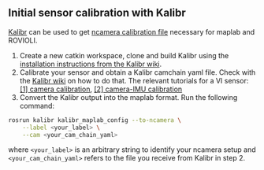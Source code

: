 ## Initial sensor calibration with Kalibr

[Kalibr](https://github.com/ethz-asl/kalibr) can be used to get [ncamera calibration file](Sensor-Calibration-Format#ncamera_calibration) necessary for maplab and ROVIOLI.

1. Create a new catkin workspace, clone and build Kalibr using the [installation instructions from the Kalibr wiki](https://github.com/ethz-asl/kalibr/wiki/installation#b-building-from-source).
2. Calibrate your sensor and obtain a Kalibr camchain yaml file. Check with the [Kalibr wiki](https://github.com/ethz-asl/kalibr/wiki) on how to do that. The relevant tutorials for a VI sensor: [[1] camera calibration](https://github.com/ethz-asl/kalibr/wiki/multiple-camera-calibration), [[2] camera-IMU calibration](https://github.com/ethz-asl/kalibr/wiki/camera-imu-calibration)
3. Convert the Kalibr output into the maplab format. Run the following command:
```bash
rosrun kalibr kalibr_maplab_config --to-ncamera \
    --label <your_label> \
    --cam <your_cam_chain_yaml>
```
where `<your_label>` is an arbitrary string to identify your ncamera setup and `<your_cam_chain_yaml>` refers to the file you receive from Kalibr in step 2.
